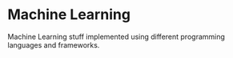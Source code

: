 # Machine Learning
Machine Learning stuff implemented using different programming languages and frameworks.
